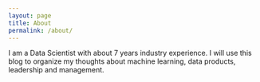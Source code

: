 ```yaml
---
layout: page
title: About
permalink: /about/
---
```


I am a Data Scientist with about 7 years industry experience. I will use this blog to organize my thoughts about machine learning, data products, leadership and management.
